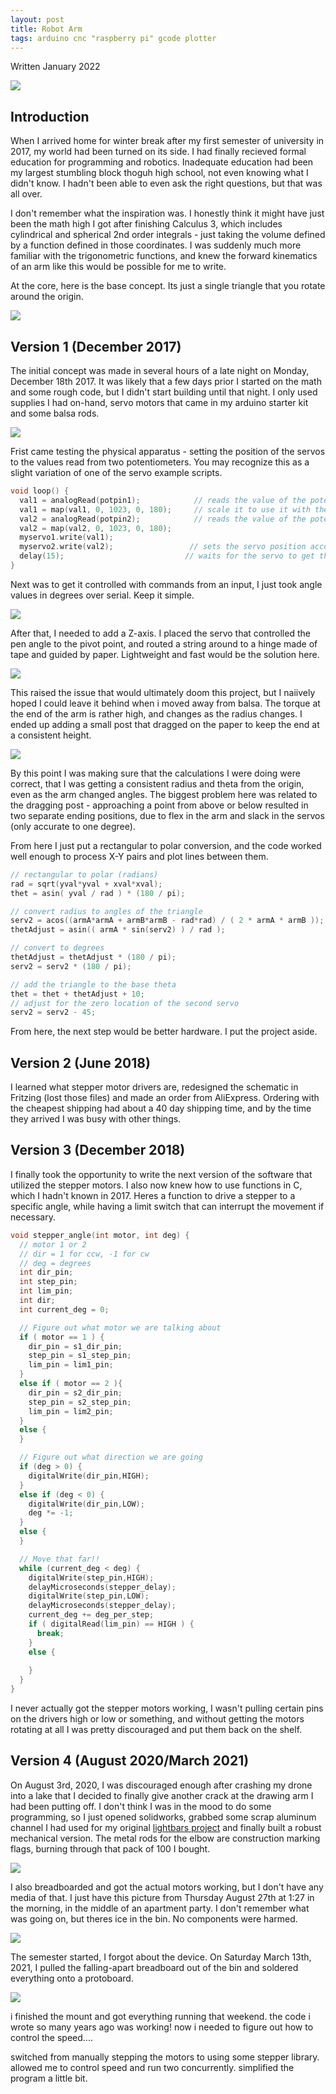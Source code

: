 ```yaml
---
layout: post
title: Robot Arm
tags: arduino cnc "raspberry pi" gcode plotter
---
```


Written January 2022

![](./robotarm_assets/header.png)

## Introduction

When I arrived home for winter break after my first semester of university in 2017, my world had been turned on its side. I had finally recieved formal education for programming and robotics. Inadequate education had been my largest stumbling block thoguh high school, not even knowing what I didn't know. I hadn't been able to even ask the right questions, but that was all over. 

I don't remember what the inspiration was. I honestly think it might have just been the math high I got after finishing Calculus 3, which includes cylindrical and spherical 2nd order integrals - just taking the volume defined by a function defined in those coordinates. I was suddenly much more familiar with the trigonometric functions, and knew the forward kinematics of an arm like this would be possible for me to write.

At the core, here is the base concept. Its just a single triangle that you rotate around the origin.

![](./robotarm_assets/triangle.png)

## Version 1 (December 2017)

The initial concept was made in several hours of a late night on Monday, December 18th 2017. It was likely that a few days prior I started on the math and some rough code, but I didn't start building until that night. I only used supplies I had on-hand, servo motors that came in my arduino starter kit and some balsa rods.

![](./robotarm_assets/2017.gif)

Frist came testing the physical apparatus - setting the position of the servos to the values read from two potentiometers. You may recognize this as a slight variation of one of the servo example scripts.

```c
void loop() {
  val1 = analogRead(potpin1);            // reads the value of the potentiometer (value between 0 and 1023)
  val1 = map(val1, 0, 1023, 0, 180);     // scale it to use it with the servo (value between 0 and 180)
  val2 = analogRead(potpin2);            // reads the value of the potentiometer (value between 0 and 1023)
  val2 = map(val2, 0, 1023, 0, 180);
  myservo1.write(val1);
  myservo2.write(val2);                 // sets the servo position according to the scaled value
  delay(15);                           // waits for the servo to get there
}
```

Next was to get it controlled with commands from an input, I just took angle values in degrees over serial. Keep it simple.

![](./robotarm_assets/2017-2.gif)

After that, I needed to add a Z-axis. I placed the servo that controlled the pen angle to the pivot point, and routed a string around to a hinge made of tape and guided by paper. Lightweight and fast would be the solution here.

![](./robotarm_assets/2017-3.gif)

This raised the issue that would ultimately doom this project, but I naiively hoped I could leave it behind when i moved away from balsa. The torque at the end of the arm is rather high, and changes as the radius changes. I ended up adding a small post that dragged on the paper to keep the end at a consistent height.

![](./robotarm_assets/2017-4.gif)

By this point I was making sure that the calculations I were doing were correct, that I was getting a consistent radius and theta from the origin, even as the arm changed angles. The biggest problem here was related to the dragging post - approaching a point from above or below resulted in two separate ending positions, due to flex in the arm and slack in the servos (only accurate to one degree).

From here I just put a rectangular to polar conversion, and the code worked well enough to process X-Y pairs and plot lines between them.

```c
// rectangular to polar (radians)
rad = sqrt(yval*yval + xval*xval);
thet = asin( yval / rad ) * (180 / pi);

// convert radius to angles of the triangle
serv2 = acos((armA*armA + armB*armB - rad*rad) / ( 2 * armA * armB ));
thetAdjust = asin(( armA * sin(serv2) ) / rad );

// convert to degrees
thetAdjust = thetAdjust * (180 / pi);
serv2 = serv2 * (180 / pi);

// add the triangle to the base theta
thet = thet + thetAdjust + 10;
// adjust for the zero location of the second servo
serv2 = serv2 - 45;
```

From here, the next step would be better hardware. I put the project aside.

## Version 2 (June 2018)

I learned what stepper motor drivers are, redesigned the schematic in Fritzing (lost those files) and made an order from AliExpress. Ordering with the cheapest shipping had about a 40 day shipping time, and by the time they arrived I was busy with other things.

## Version 3 (December 2018)

I finally took the opportunity to write the next version of the software that utilized the stepper motors. I also now knew how to use functions in C, which I hadn't known in 2017. Heres a function to drive a stepper to a specific angle, while having a limit switch that can interrupt the movement if necessary.

```c
void stepper_angle(int motor, int deg) {
  // motor 1 or 2
  // dir = 1 for ccw, -1 for cw
  // deg = degrees
  int dir_pin;
  int step_pin;
  int lim_pin;
  int dir;
  int current_deg = 0;

  // Figure out what motor we are talking about
  if ( motor == 1 ) {
    dir_pin = s1_dir_pin;
    step_pin = s1_step_pin;
    lim_pin = lim1_pin;
  }
  else if ( motor == 2 ){
    dir_pin = s2_dir_pin;
    step_pin = s2_step_pin;
    lim_pin = lim2_pin;
  }
  else {
  }

  // Figure out what direction we are going
  if (deg > 0) {
    digitalWrite(dir_pin,HIGH);
  }
  else if (deg < 0) {
    digitalWrite(dir_pin,LOW);
    deg *= -1;
  }
  else {
  }

  // Move that far!!
  while (current_deg < deg) {
    digitalWrite(step_pin,HIGH);
    delayMicroseconds(stepper_delay);
    digitalWrite(step_pin,LOW);
    delayMicroseconds(stepper_delay);
    current_deg += deg_per_step;
    if ( digitalRead(lim_pin) == HIGH ) {
      break;
    }
    else {
      
    }
  }
}
```

I never actually got the stepper motors working, I wasn't pulling certain pins on the drivers high or low or something, and without getting the motors rotating at all I was pretty discouraged and put them back on the shelf.

## Version 4 (August 2020/March 2021)

On August 3rd, 2020, I was discouraged enough after crashing my drone into a lake that I decided to finally give another crack at the drawing arm I had been putting off. I don't think I was in the mood to do some programming, so I just opened solidworks, grabbed some scrap aluminum channel I had used for my original [lightbars project](http://starmaid.github.io/projects/hallie-lights) and finally built a robust mechanical version. The metal rods for the elbow are construction marking flags, burning through that pack of 100 I bought.

![](./robotarm_assets/2020.jpg)

I also breadboarded and got the actual motors working, but I don't have any media of that. I just have this picture from Thursday August 27th at 1:27 in the morning, in the middle of an apartment party. I don't remember what was going on, but theres ice in the bin. No components were harmed.

![](./robotarm_assets/ice.jpg)

The semester started, I forgot about the device. On Saturday March 13th, 2021, I pulled the falling-apart breadboard out of the bin and soldered everything onto a protoboard. 

![](./robotarm_assets/2021.png)



i finished the mount and got everything running that weekend. the code i wrote so many years ago was working! now i needed to figure out how to control the speed....

switched from manually stepping the motors to using some stepper library. allowed me to control speed and run two concurrently. simplified the program a little bit.


